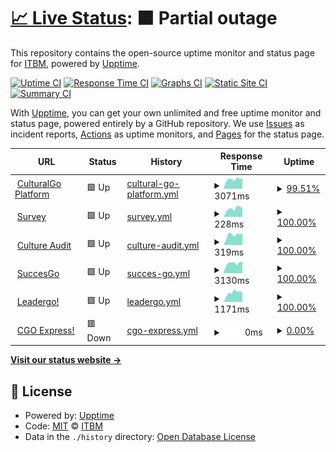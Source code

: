 # [📈 Live Status](https://itbm-services.github.io/monitoring): <!--live status--> **🟧 Partial outage**

This repository contains the open-source uptime monitor and status page for [ITBM](https://itbm-services.github.io/monitoring), powered by [Upptime](https://github.com/upptime/upptime).

[![Uptime CI](https://github.com/itbm-services/monitoring/workflows/Uptime%20CI/badge.svg)](https://github.com/itbm-services/monitoring/actions?query=workflow%3A%22Uptime+CI%22)
[![Response Time CI](https://github.com/itbm-services/monitoring/workflows/Response%20Time%20CI/badge.svg)](https://github.com/itbm-services/monitoring/actions?query=workflow%3A%22Response+Time+CI%22)
[![Graphs CI](https://github.com/itbm-services/monitoring/workflows/Graphs%20CI/badge.svg)](https://github.com/itbm-services/monitoring/actions?query=workflow%3A%22Graphs+CI%22)
[![Static Site CI](https://github.com/itbm-services/monitoring/workflows/Static%20Site%20CI/badge.svg)](https://github.com/itbm-services/monitoring/actions?query=workflow%3A%22Static+Site+CI%22)
[![Summary CI](https://github.com/itbm-services/monitoring/workflows/Summary%20CI/badge.svg)](https://github.com/itbm-services/monitoring/actions?query=workflow%3A%22Summary+CI%22)

With [Upptime](https://upptime.js.org), you can get your own unlimited and free uptime monitor and status page, powered entirely by a GitHub repository. We use [Issues](https://github.com/itbm-services/monitoring/issues) as incident reports, [Actions](https://github.com/itbm-services/monitoring/actions) as uptime monitors, and [Pages](https://itbm-services.github.io/monitoring) for the status page.

<!--start: status pages-->
<!-- This summary is generated by Upptime (https://github.com/upptime/upptime) -->
<!-- Do not edit this manually, your changes will be overwritten -->
<!-- prettier-ignore -->
| URL | Status | History | Response Time | Uptime |
| --- | ------ | ------- | ------------- | ------ |
| <img alt="" src="https://icons.duckduckgo.com/ip3/culturalgo.com.ico" height="13"> [CulturalGo Platform](https://culturalgo.com/plataform) | 🟩 Up | [cultural-go-platform.yml](https://github.com/itbm-services/monitoring/commits/HEAD/history/cultural-go-platform.yml) | <details><summary><img alt="Response time graph" src="./graphs/cultural-go-platform/response-time-week.png" height="20"> 3071ms</summary><br><a href="https://itbm-services.github.io/monitoring/history/cultural-go-platform"><img alt="Response time 1002" src="https://img.shields.io/endpoint?url=https%3A%2F%2Fraw.githubusercontent.com%2Fitbm-services%2Fmonitoring%2FHEAD%2Fapi%2Fcultural-go-platform%2Fresponse-time.json"></a><br><a href="https://itbm-services.github.io/monitoring/history/cultural-go-platform"><img alt="24-hour response time 5203" src="https://img.shields.io/endpoint?url=https%3A%2F%2Fraw.githubusercontent.com%2Fitbm-services%2Fmonitoring%2FHEAD%2Fapi%2Fcultural-go-platform%2Fresponse-time-day.json"></a><br><a href="https://itbm-services.github.io/monitoring/history/cultural-go-platform"><img alt="7-day response time 3071" src="https://img.shields.io/endpoint?url=https%3A%2F%2Fraw.githubusercontent.com%2Fitbm-services%2Fmonitoring%2FHEAD%2Fapi%2Fcultural-go-platform%2Fresponse-time-week.json"></a><br><a href="https://itbm-services.github.io/monitoring/history/cultural-go-platform"><img alt="30-day response time 1354" src="https://img.shields.io/endpoint?url=https%3A%2F%2Fraw.githubusercontent.com%2Fitbm-services%2Fmonitoring%2FHEAD%2Fapi%2Fcultural-go-platform%2Fresponse-time-month.json"></a><br><a href="https://itbm-services.github.io/monitoring/history/cultural-go-platform"><img alt="1-year response time 966" src="https://img.shields.io/endpoint?url=https%3A%2F%2Fraw.githubusercontent.com%2Fitbm-services%2Fmonitoring%2FHEAD%2Fapi%2Fcultural-go-platform%2Fresponse-time-year.json"></a></details> | <details><summary><a href="https://itbm-services.github.io/monitoring/history/cultural-go-platform">99.51%</a></summary><a href="https://itbm-services.github.io/monitoring/history/cultural-go-platform"><img alt="All-time uptime 99.15%" src="https://img.shields.io/endpoint?url=https%3A%2F%2Fraw.githubusercontent.com%2Fitbm-services%2Fmonitoring%2FHEAD%2Fapi%2Fcultural-go-platform%2Fuptime.json"></a><br><a href="https://itbm-services.github.io/monitoring/history/cultural-go-platform"><img alt="24-hour uptime 96.56%" src="https://img.shields.io/endpoint?url=https%3A%2F%2Fraw.githubusercontent.com%2Fitbm-services%2Fmonitoring%2FHEAD%2Fapi%2Fcultural-go-platform%2Fuptime-day.json"></a><br><a href="https://itbm-services.github.io/monitoring/history/cultural-go-platform"><img alt="7-day uptime 99.51%" src="https://img.shields.io/endpoint?url=https%3A%2F%2Fraw.githubusercontent.com%2Fitbm-services%2Fmonitoring%2FHEAD%2Fapi%2Fcultural-go-platform%2Fuptime-week.json"></a><br><a href="https://itbm-services.github.io/monitoring/history/cultural-go-platform"><img alt="30-day uptime 99.15%" src="https://img.shields.io/endpoint?url=https%3A%2F%2Fraw.githubusercontent.com%2Fitbm-services%2Fmonitoring%2FHEAD%2Fapi%2Fcultural-go-platform%2Fuptime-month.json"></a><br><a href="https://itbm-services.github.io/monitoring/history/cultural-go-platform"><img alt="1-year uptime 98.76%" src="https://img.shields.io/endpoint?url=https%3A%2F%2Fraw.githubusercontent.com%2Fitbm-services%2Fmonitoring%2FHEAD%2Fapi%2Fcultural-go-platform%2Fuptime-year.json"></a></details>
| <img alt="" src="https://icons.duckduckgo.com/ip3/newsurvey.culturalgo.com.ico" height="13"> [Survey](https://newsurvey.culturalgo.com/) | 🟩 Up | [survey.yml](https://github.com/itbm-services/monitoring/commits/HEAD/history/survey.yml) | <details><summary><img alt="Response time graph" src="./graphs/survey/response-time-week.png" height="20"> 228ms</summary><br><a href="https://itbm-services.github.io/monitoring/history/survey"><img alt="Response time 691" src="https://img.shields.io/endpoint?url=https%3A%2F%2Fraw.githubusercontent.com%2Fitbm-services%2Fmonitoring%2FHEAD%2Fapi%2Fsurvey%2Fresponse-time.json"></a><br><a href="https://itbm-services.github.io/monitoring/history/survey"><img alt="24-hour response time 247" src="https://img.shields.io/endpoint?url=https%3A%2F%2Fraw.githubusercontent.com%2Fitbm-services%2Fmonitoring%2FHEAD%2Fapi%2Fsurvey%2Fresponse-time-day.json"></a><br><a href="https://itbm-services.github.io/monitoring/history/survey"><img alt="7-day response time 228" src="https://img.shields.io/endpoint?url=https%3A%2F%2Fraw.githubusercontent.com%2Fitbm-services%2Fmonitoring%2FHEAD%2Fapi%2Fsurvey%2Fresponse-time-week.json"></a><br><a href="https://itbm-services.github.io/monitoring/history/survey"><img alt="30-day response time 354" src="https://img.shields.io/endpoint?url=https%3A%2F%2Fraw.githubusercontent.com%2Fitbm-services%2Fmonitoring%2FHEAD%2Fapi%2Fsurvey%2Fresponse-time-month.json"></a><br><a href="https://itbm-services.github.io/monitoring/history/survey"><img alt="1-year response time 637" src="https://img.shields.io/endpoint?url=https%3A%2F%2Fraw.githubusercontent.com%2Fitbm-services%2Fmonitoring%2FHEAD%2Fapi%2Fsurvey%2Fresponse-time-year.json"></a></details> | <details><summary><a href="https://itbm-services.github.io/monitoring/history/survey">100.00%</a></summary><a href="https://itbm-services.github.io/monitoring/history/survey"><img alt="All-time uptime 99.72%" src="https://img.shields.io/endpoint?url=https%3A%2F%2Fraw.githubusercontent.com%2Fitbm-services%2Fmonitoring%2FHEAD%2Fapi%2Fsurvey%2Fuptime.json"></a><br><a href="https://itbm-services.github.io/monitoring/history/survey"><img alt="24-hour uptime 100.00%" src="https://img.shields.io/endpoint?url=https%3A%2F%2Fraw.githubusercontent.com%2Fitbm-services%2Fmonitoring%2FHEAD%2Fapi%2Fsurvey%2Fuptime-day.json"></a><br><a href="https://itbm-services.github.io/monitoring/history/survey"><img alt="7-day uptime 100.00%" src="https://img.shields.io/endpoint?url=https%3A%2F%2Fraw.githubusercontent.com%2Fitbm-services%2Fmonitoring%2FHEAD%2Fapi%2Fsurvey%2Fuptime-week.json"></a><br><a href="https://itbm-services.github.io/monitoring/history/survey"><img alt="30-day uptime 99.48%" src="https://img.shields.io/endpoint?url=https%3A%2F%2Fraw.githubusercontent.com%2Fitbm-services%2Fmonitoring%2FHEAD%2Fapi%2Fsurvey%2Fuptime-month.json"></a><br><a href="https://itbm-services.github.io/monitoring/history/survey"><img alt="1-year uptime 99.26%" src="https://img.shields.io/endpoint?url=https%3A%2F%2Fraw.githubusercontent.com%2Fitbm-services%2Fmonitoring%2FHEAD%2Fapi%2Fsurvey%2Fuptime-year.json"></a></details>
| <img alt="" src="https://icons.duckduckgo.com/ip3/culture04.culturalgo.com.ico" height="13"> [Culture Audit](https://culture04.culturalgo.com:8443/) | 🟩 Up | [culture-audit.yml](https://github.com/itbm-services/monitoring/commits/HEAD/history/culture-audit.yml) | <details><summary><img alt="Response time graph" src="./graphs/culture-audit/response-time-week.png" height="20"> 319ms</summary><br><a href="https://itbm-services.github.io/monitoring/history/culture-audit"><img alt="Response time 582" src="https://img.shields.io/endpoint?url=https%3A%2F%2Fraw.githubusercontent.com%2Fitbm-services%2Fmonitoring%2FHEAD%2Fapi%2Fculture-audit%2Fresponse-time.json"></a><br><a href="https://itbm-services.github.io/monitoring/history/culture-audit"><img alt="24-hour response time 328" src="https://img.shields.io/endpoint?url=https%3A%2F%2Fraw.githubusercontent.com%2Fitbm-services%2Fmonitoring%2FHEAD%2Fapi%2Fculture-audit%2Fresponse-time-day.json"></a><br><a href="https://itbm-services.github.io/monitoring/history/culture-audit"><img alt="7-day response time 319" src="https://img.shields.io/endpoint?url=https%3A%2F%2Fraw.githubusercontent.com%2Fitbm-services%2Fmonitoring%2FHEAD%2Fapi%2Fculture-audit%2Fresponse-time-week.json"></a><br><a href="https://itbm-services.github.io/monitoring/history/culture-audit"><img alt="30-day response time 409" src="https://img.shields.io/endpoint?url=https%3A%2F%2Fraw.githubusercontent.com%2Fitbm-services%2Fmonitoring%2FHEAD%2Fapi%2Fculture-audit%2Fresponse-time-month.json"></a><br><a href="https://itbm-services.github.io/monitoring/history/culture-audit"><img alt="1-year response time 559" src="https://img.shields.io/endpoint?url=https%3A%2F%2Fraw.githubusercontent.com%2Fitbm-services%2Fmonitoring%2FHEAD%2Fapi%2Fculture-audit%2Fresponse-time-year.json"></a></details> | <details><summary><a href="https://itbm-services.github.io/monitoring/history/culture-audit">100.00%</a></summary><a href="https://itbm-services.github.io/monitoring/history/culture-audit"><img alt="All-time uptime 88.48%" src="https://img.shields.io/endpoint?url=https%3A%2F%2Fraw.githubusercontent.com%2Fitbm-services%2Fmonitoring%2FHEAD%2Fapi%2Fculture-audit%2Fuptime.json"></a><br><a href="https://itbm-services.github.io/monitoring/history/culture-audit"><img alt="24-hour uptime 100.00%" src="https://img.shields.io/endpoint?url=https%3A%2F%2Fraw.githubusercontent.com%2Fitbm-services%2Fmonitoring%2FHEAD%2Fapi%2Fculture-audit%2Fuptime-day.json"></a><br><a href="https://itbm-services.github.io/monitoring/history/culture-audit"><img alt="7-day uptime 100.00%" src="https://img.shields.io/endpoint?url=https%3A%2F%2Fraw.githubusercontent.com%2Fitbm-services%2Fmonitoring%2FHEAD%2Fapi%2Fculture-audit%2Fuptime-week.json"></a><br><a href="https://itbm-services.github.io/monitoring/history/culture-audit"><img alt="30-day uptime 99.27%" src="https://img.shields.io/endpoint?url=https%3A%2F%2Fraw.githubusercontent.com%2Fitbm-services%2Fmonitoring%2FHEAD%2Fapi%2Fculture-audit%2Fuptime-month.json"></a><br><a href="https://itbm-services.github.io/monitoring/history/culture-audit"><img alt="1-year uptime 97.82%" src="https://img.shields.io/endpoint?url=https%3A%2F%2Fraw.githubusercontent.com%2Fitbm-services%2Fmonitoring%2FHEAD%2Fapi%2Fculture-audit%2Fuptime-year.json"></a></details>
| <img alt="" src="https://icons.duckduckgo.com/ip3/success.culturalgo.com.ico" height="13"> [SuccesGo](https://success.culturalgo.com/) | 🟩 Up | [succes-go.yml](https://github.com/itbm-services/monitoring/commits/HEAD/history/succes-go.yml) | <details><summary><img alt="Response time graph" src="./graphs/succes-go/response-time-week.png" height="20"> 3130ms</summary><br><a href="https://itbm-services.github.io/monitoring/history/succes-go"><img alt="Response time 4034" src="https://img.shields.io/endpoint?url=https%3A%2F%2Fraw.githubusercontent.com%2Fitbm-services%2Fmonitoring%2FHEAD%2Fapi%2Fsucces-go%2Fresponse-time.json"></a><br><a href="https://itbm-services.github.io/monitoring/history/succes-go"><img alt="24-hour response time 3508" src="https://img.shields.io/endpoint?url=https%3A%2F%2Fraw.githubusercontent.com%2Fitbm-services%2Fmonitoring%2FHEAD%2Fapi%2Fsucces-go%2Fresponse-time-day.json"></a><br><a href="https://itbm-services.github.io/monitoring/history/succes-go"><img alt="7-day response time 3130" src="https://img.shields.io/endpoint?url=https%3A%2F%2Fraw.githubusercontent.com%2Fitbm-services%2Fmonitoring%2FHEAD%2Fapi%2Fsucces-go%2Fresponse-time-week.json"></a><br><a href="https://itbm-services.github.io/monitoring/history/succes-go"><img alt="30-day response time 3696" src="https://img.shields.io/endpoint?url=https%3A%2F%2Fraw.githubusercontent.com%2Fitbm-services%2Fmonitoring%2FHEAD%2Fapi%2Fsucces-go%2Fresponse-time-month.json"></a><br><a href="https://itbm-services.github.io/monitoring/history/succes-go"><img alt="1-year response time 4652" src="https://img.shields.io/endpoint?url=https%3A%2F%2Fraw.githubusercontent.com%2Fitbm-services%2Fmonitoring%2FHEAD%2Fapi%2Fsucces-go%2Fresponse-time-year.json"></a></details> | <details><summary><a href="https://itbm-services.github.io/monitoring/history/succes-go">100.00%</a></summary><a href="https://itbm-services.github.io/monitoring/history/succes-go"><img alt="All-time uptime 95.08%" src="https://img.shields.io/endpoint?url=https%3A%2F%2Fraw.githubusercontent.com%2Fitbm-services%2Fmonitoring%2FHEAD%2Fapi%2Fsucces-go%2Fuptime.json"></a><br><a href="https://itbm-services.github.io/monitoring/history/succes-go"><img alt="24-hour uptime 100.00%" src="https://img.shields.io/endpoint?url=https%3A%2F%2Fraw.githubusercontent.com%2Fitbm-services%2Fmonitoring%2FHEAD%2Fapi%2Fsucces-go%2Fuptime-day.json"></a><br><a href="https://itbm-services.github.io/monitoring/history/succes-go"><img alt="7-day uptime 100.00%" src="https://img.shields.io/endpoint?url=https%3A%2F%2Fraw.githubusercontent.com%2Fitbm-services%2Fmonitoring%2FHEAD%2Fapi%2Fsucces-go%2Fuptime-week.json"></a><br><a href="https://itbm-services.github.io/monitoring/history/succes-go"><img alt="30-day uptime 99.05%" src="https://img.shields.io/endpoint?url=https%3A%2F%2Fraw.githubusercontent.com%2Fitbm-services%2Fmonitoring%2FHEAD%2Fapi%2Fsucces-go%2Fuptime-month.json"></a><br><a href="https://itbm-services.github.io/monitoring/history/succes-go"><img alt="1-year uptime 83.85%" src="https://img.shields.io/endpoint?url=https%3A%2F%2Fraw.githubusercontent.com%2Fitbm-services%2Fmonitoring%2FHEAD%2Fapi%2Fsucces-go%2Fuptime-year.json"></a></details>
| <img alt="" src="https://icons.duckduckgo.com/ip3/leadergo.org.ico" height="13"> [Leadergo!](https://leadergo.org/) | 🟩 Up | [leadergo.yml](https://github.com/itbm-services/monitoring/commits/HEAD/history/leadergo.yml) | <details><summary><img alt="Response time graph" src="./graphs/leadergo/response-time-week.png" height="20"> 1171ms</summary><br><a href="https://itbm-services.github.io/monitoring/history/leadergo"><img alt="Response time 11633" src="https://img.shields.io/endpoint?url=https%3A%2F%2Fraw.githubusercontent.com%2Fitbm-services%2Fmonitoring%2FHEAD%2Fapi%2Fleadergo%2Fresponse-time.json"></a><br><a href="https://itbm-services.github.io/monitoring/history/leadergo"><img alt="24-hour response time 1192" src="https://img.shields.io/endpoint?url=https%3A%2F%2Fraw.githubusercontent.com%2Fitbm-services%2Fmonitoring%2FHEAD%2Fapi%2Fleadergo%2Fresponse-time-day.json"></a><br><a href="https://itbm-services.github.io/monitoring/history/leadergo"><img alt="7-day response time 1171" src="https://img.shields.io/endpoint?url=https%3A%2F%2Fraw.githubusercontent.com%2Fitbm-services%2Fmonitoring%2FHEAD%2Fapi%2Fleadergo%2Fresponse-time-week.json"></a><br><a href="https://itbm-services.github.io/monitoring/history/leadergo"><img alt="30-day response time 1233" src="https://img.shields.io/endpoint?url=https%3A%2F%2Fraw.githubusercontent.com%2Fitbm-services%2Fmonitoring%2FHEAD%2Fapi%2Fleadergo%2Fresponse-time-month.json"></a><br><a href="https://itbm-services.github.io/monitoring/history/leadergo"><img alt="1-year response time 12433" src="https://img.shields.io/endpoint?url=https%3A%2F%2Fraw.githubusercontent.com%2Fitbm-services%2Fmonitoring%2FHEAD%2Fapi%2Fleadergo%2Fresponse-time-year.json"></a></details> | <details><summary><a href="https://itbm-services.github.io/monitoring/history/leadergo">100.00%</a></summary><a href="https://itbm-services.github.io/monitoring/history/leadergo"><img alt="All-time uptime 92.10%" src="https://img.shields.io/endpoint?url=https%3A%2F%2Fraw.githubusercontent.com%2Fitbm-services%2Fmonitoring%2FHEAD%2Fapi%2Fleadergo%2Fuptime.json"></a><br><a href="https://itbm-services.github.io/monitoring/history/leadergo"><img alt="24-hour uptime 100.00%" src="https://img.shields.io/endpoint?url=https%3A%2F%2Fraw.githubusercontent.com%2Fitbm-services%2Fmonitoring%2FHEAD%2Fapi%2Fleadergo%2Fuptime-day.json"></a><br><a href="https://itbm-services.github.io/monitoring/history/leadergo"><img alt="7-day uptime 100.00%" src="https://img.shields.io/endpoint?url=https%3A%2F%2Fraw.githubusercontent.com%2Fitbm-services%2Fmonitoring%2FHEAD%2Fapi%2Fleadergo%2Fuptime-week.json"></a><br><a href="https://itbm-services.github.io/monitoring/history/leadergo"><img alt="30-day uptime 99.87%" src="https://img.shields.io/endpoint?url=https%3A%2F%2Fraw.githubusercontent.com%2Fitbm-services%2Fmonitoring%2FHEAD%2Fapi%2Fleadergo%2Fuptime-month.json"></a><br><a href="https://itbm-services.github.io/monitoring/history/leadergo"><img alt="1-year uptime 72.77%" src="https://img.shields.io/endpoint?url=https%3A%2F%2Fraw.githubusercontent.com%2Fitbm-services%2Fmonitoring%2FHEAD%2Fapi%2Fleadergo%2Fuptime-year.json"></a></details>
| <img alt="" src="https://icons.duckduckgo.com/ip3/cgoxgptw.culturalgo.com.ico" height="13"> [CGO Express!](https://cgoxgptw.culturalgo.com/) | 🟥 Down | [cgo-express.yml](https://github.com/itbm-services/monitoring/commits/HEAD/history/cgo-express.yml) | <details><summary><img alt="Response time graph" src="./graphs/cgo-express/response-time-week.png" height="20"> 0ms</summary><br><a href="https://itbm-services.github.io/monitoring/history/cgo-express"><img alt="Response time 0" src="https://img.shields.io/endpoint?url=https%3A%2F%2Fraw.githubusercontent.com%2Fitbm-services%2Fmonitoring%2FHEAD%2Fapi%2Fcgo-express%2Fresponse-time.json"></a><br><a href="https://itbm-services.github.io/monitoring/history/cgo-express"><img alt="24-hour response time 0" src="https://img.shields.io/endpoint?url=https%3A%2F%2Fraw.githubusercontent.com%2Fitbm-services%2Fmonitoring%2FHEAD%2Fapi%2Fcgo-express%2Fresponse-time-day.json"></a><br><a href="https://itbm-services.github.io/monitoring/history/cgo-express"><img alt="7-day response time 0" src="https://img.shields.io/endpoint?url=https%3A%2F%2Fraw.githubusercontent.com%2Fitbm-services%2Fmonitoring%2FHEAD%2Fapi%2Fcgo-express%2Fresponse-time-week.json"></a><br><a href="https://itbm-services.github.io/monitoring/history/cgo-express"><img alt="30-day response time 0" src="https://img.shields.io/endpoint?url=https%3A%2F%2Fraw.githubusercontent.com%2Fitbm-services%2Fmonitoring%2FHEAD%2Fapi%2Fcgo-express%2Fresponse-time-month.json"></a><br><a href="https://itbm-services.github.io/monitoring/history/cgo-express"><img alt="1-year response time 0" src="https://img.shields.io/endpoint?url=https%3A%2F%2Fraw.githubusercontent.com%2Fitbm-services%2Fmonitoring%2FHEAD%2Fapi%2Fcgo-express%2Fresponse-time-year.json"></a></details> | <details><summary><a href="https://itbm-services.github.io/monitoring/history/cgo-express">0.00%</a></summary><a href="https://itbm-services.github.io/monitoring/history/cgo-express"><img alt="All-time uptime 36.44%" src="https://img.shields.io/endpoint?url=https%3A%2F%2Fraw.githubusercontent.com%2Fitbm-services%2Fmonitoring%2FHEAD%2Fapi%2Fcgo-express%2Fuptime.json"></a><br><a href="https://itbm-services.github.io/monitoring/history/cgo-express"><img alt="24-hour uptime 0.00%" src="https://img.shields.io/endpoint?url=https%3A%2F%2Fraw.githubusercontent.com%2Fitbm-services%2Fmonitoring%2FHEAD%2Fapi%2Fcgo-express%2Fuptime-day.json"></a><br><a href="https://itbm-services.github.io/monitoring/history/cgo-express"><img alt="7-day uptime 0.00%" src="https://img.shields.io/endpoint?url=https%3A%2F%2Fraw.githubusercontent.com%2Fitbm-services%2Fmonitoring%2FHEAD%2Fapi%2Fcgo-express%2Fuptime-week.json"></a><br><a href="https://itbm-services.github.io/monitoring/history/cgo-express"><img alt="30-day uptime 1.38%" src="https://img.shields.io/endpoint?url=https%3A%2F%2Fraw.githubusercontent.com%2Fitbm-services%2Fmonitoring%2FHEAD%2Fapi%2Fcgo-express%2Fuptime-month.json"></a><br><a href="https://itbm-services.github.io/monitoring/history/cgo-express"><img alt="1-year uptime 0.00%" src="https://img.shields.io/endpoint?url=https%3A%2F%2Fraw.githubusercontent.com%2Fitbm-services%2Fmonitoring%2FHEAD%2Fapi%2Fcgo-express%2Fuptime-year.json"></a></details>

<!--end: status pages-->

[**Visit our status website →**](https://itbm-services.github.io/monitoring)

## 📄 License

- Powered by: [Upptime](https://github.com/upptime/upptime)
- Code: [MIT](./LICENSE) © [ITBM](https://itbm-services.github.io/monitoring)
- Data in the `./history` directory: [Open Database License](https://opendatacommons.org/licenses/odbl/1-0/)
